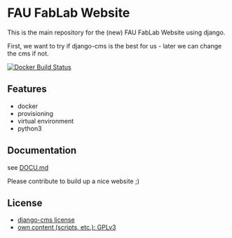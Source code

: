 FAU FabLab Website
==================

This is the main repository for the (new) FAU FabLab Website using django.

First, we want to try if django-cms is the best for us - later we can change the cms if not.

[![Docker Build Status](https://travis-ci.org/fau-fablab/website.svg?branch=travis)](https://travis-ci.org/fau-fablab/website)

Features
--------

 - docker
 - provisioning
 - virtual environment
 - python3

Documentation
-------------

see [DOCU.md](DOCU.md)

Please contribute to build up a nice website ;)

License
-------

 - [django-cms license](https://github.com/divio/django-cms/blob/develop/LICENSE)
 - [own content (scripts, etc.): GPLv3](LICENSE)
